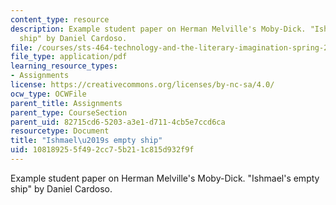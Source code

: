 ```yaml
---
content_type: resource
description: Example student paper on Herman Melville's Moby-Dick. "Ishmael's empty
  ship" by Daniel Cardoso.
file: /courses/sts-464-technology-and-the-literary-imagination-spring-2008/108189255f492cc75b211c815d932f9f_dcardoso_wk8.pdf
file_type: application/pdf
learning_resource_types:
- Assignments
license: https://creativecommons.org/licenses/by-nc-sa/4.0/
ocw_type: OCWFile
parent_title: Assignments
parent_type: CourseSection
parent_uid: 82715cd6-5203-a3e1-d711-4cb5e7ccd6ca
resourcetype: Document
title: "Ishmael\u2019s empty ship"
uid: 10818925-5f49-2cc7-5b21-1c815d932f9f
---
```

Example student paper on Herman Melville's Moby-Dick. "Ishmael's empty ship" by Daniel Cardoso.